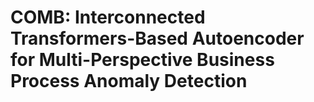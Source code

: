 # COMB: Interconnected Transformers-Based Autoencoder for Multi-Perspective Business Process Anomaly Detection
